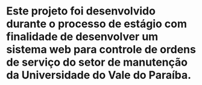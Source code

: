 # Este projeto foi desenvolvido durante o processo de estágio com finalidade de desenvolver um sistema web para controle de ordens de serviço do setor de manutenção da Universidade do Vale do Paraíba.
